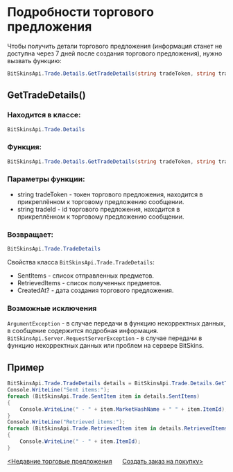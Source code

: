 ﻿# Подробности торгового предложения

Чтобы получить детали торгового предложения (информация станет не доступна через 7 дней после создания торгового предложения), нужно вызвать функцию:

```csharp
BitSkinsApi.Trade.Details.GetTradeDetails(string tradeToken, string tradeId);
```

## GetTradeDetails()

### Находится в классе:

```csharp
BitSkinsApi.Trade.Details
```

### Функция:

```csharp
BitSkinsApi.Trade.Details.GetTradeDetails(string tradeToken, string tradeId);
```

### Параметры функции:
* string tradeToken - токен торгового предложения, находится в прикреплённом к торговому предложению сообщении.
* string tradeId - id торгового предложения, находится в прикреплённом к торговому предложению сообщении.

### Возвращает:

```csharp
BitSkinsApi.Trade.TradeDetails
```

Свойства класса ```BitSkinsApi.Trade.TradeDetails```:
* SentItems - список отправленных предметов.
* RetrievedItems - список полученных предметов.
* CreatedAt? - дата создания торгового предложения.

### Возможные исключения
```ArgumentException``` - в случае передачи в функцию некорректных данных, в сообщение содержится подробная информация.
\
```BitSkinsApi.Server.RequestServerException``` - в случае передачи в функцию некорректных данных или проблем на сервере BitSkins.

## Пример

```csharp
BitSkinsApi.Trade.TradeDetails details = BitSkinsApi.Trade.Details.GetTradeDetails("trade token", "trade id");
Console.WriteLine("Sent items:");
foreach (BitSkinsApi.Trade.SentItem item in details.SentItems)
{
    Console.WriteLine(" - " + item.MarketHashName + " " + item.ItemId);
}
Console.WriteLine("Retrieved items:");
foreach (BitSkinsApi.Trade.RetrievedItem item in details.RetrievedItems)
{
    Console.WriteLine(" - " + item.ItemId);
}
```

[<Недавние торговые предложения](https://github.com/dmitrydnl/BitSkinsApi/blob/master/docs/ru/trade/recent_trade_offers.md) &nbsp;&nbsp;&nbsp;&nbsp; [Создать заказ на покупку>](https://github.com/dmitrydnl/BitSkinsApi/blob/master/docs/ru/buy_order/create_buy_order.md)